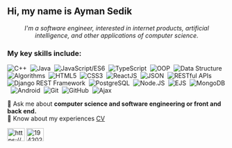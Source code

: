 <h2>Hi, my name is Ayman Sedik</h2>

<p align="center" >
<i>I'm a software engineer, interested in internet products, artificial intelligence, and other applications of computer science.</i>
</p>
 
<h3>My key skills include:</h3>

![C++](https://img.shields.io/badge/C++-%23f9f9f9.svg?style=flat-square&logo=C%2B%2B&logoColor=5294E2)&nbsp;
![Java](https://img.shields.io/badge/Java-%23f9f9f9.svg?style=flat-square&logo=openjdk&logoColor=5294E2)&nbsp;
![JavaScript/ES6](https://img.shields.io/badge/JavaScript/ES6-%23f9f9f9.svg?style=flat-square&logo=javascript&logoColor=5294E2)&nbsp;
![TypeScript](https://img.shields.io/badge/TypeScript-%23f9f9f9.svg?style=flat-square&logo=TypeScript&logoColor=5294E2)&nbsp;
![OOP](https://img.shields.io/badge/OOP-%23f9f9f9.svg?style=flat-square&logo=OOP&logoColor=5294E2)&nbsp;
![Data Structure](https://img.shields.io/badge/Data_Structure-%23f9f9f9.svg?style=flat-square&logo=Data_Structure&logoColor=5294E2)&nbsp;
![Algorithms](https://img.shields.io/badge/Algorithms-%23f9f9f9.svg?style=flat-square&logo=Algorithms&logoColor=5294E2)&nbsp;
![HTML5](https://img.shields.io/badge/HTML5-%23f9f9f9.svg?style=flat-square&logo=HTML5&logoColor=5294E2)&nbsp;
![CSS3](https://img.shields.io/badge/CSS3-%23f9f9f9.svg?style=flat-square&logo=CSS3&logoColor=5294E2)&nbsp;
![ReactJS](https://img.shields.io/badge/ReactJS-%23f9f9f9.svg?style=flat-square&logo=react&logoColor=5294E2)&nbsp;
![JSON](https://img.shields.io/badge/JSON-%23f9f9f9.svg?style=flat-square&logo=JSON&logoColor=5294E2)&nbsp; 
![RESTful APIs](https://img.shields.io/badge/RESTful_APIs-%23f9f9f9.svg?style=flat-square&logo=RESTful_APIs&logoColor=5294E2)&nbsp; 
![Django REST Framework](https://img.shields.io/badge/Django_REST_Framework-%23f9f9f9.svg?style=flat-square&logo=django&logoColor=5294E2)&nbsp;
![PostgreSQL](https://img.shields.io/badge/PostgreSQL-%23f9f9f9.svg?style=flat-square&logo=PostgreSQL&logoColor=5294E2)&nbsp; 
![Node.JS](https://img.shields.io/badge/Node.JS/Express.JS-%23f9f9f9.svg?style=flat-square&logo=node.js&logoColor=5294E2)&nbsp;
![EJS ](https://img.shields.io/badge/EJS-%23f9f9f9.svg?style=flat-square&logo=EJS&logoColor=5294E2)&nbsp;
![MongoDB](https://img.shields.io/badge/MongoDB-%23f9f9f9.svg?style=flat-square&logo=MongoDB&logoColor=5294E2)&nbsp;
![Android](https://img.shields.io/badge/Android_SDK-%23f9f9f9.svg?style=flat-square&logo=Android&logoColor=5294E2)&nbsp;
![Git](https://img.shields.io/badge/Git-%23f9f9f9.svg?style=flat-square&logo=Git&logoColor=5294E2)&nbsp; 
![GitHub](https://img.shields.io/badge/GitHub-%23f9f9f9.svg?style=flat-square&logo=GitHub&logoColor=5294E2)&nbsp;
![Ajax](https://img.shields.io/badge/AJAX-%23f9f9f9.svg?style=flat-square&logo=AJAX&logoColor=5294E2)&nbsp;

💬 Ask me about **computer science and software engineering or front and back end.** <br>
📄 Know about my experiences [CV](https://drive.google.com/file/d/18sNUnCi1nRxb0TpSBGrlaoyw7BuNUA-6/view?usp=sharing)

 <a href="https://www.linkedin.com/in/ayman-sedik/" target="blank"><img align="center" src="https://raw.githubusercontent.com/rahuldkjain/github-profile-readme-generator/master/src/images/icons/Social/linked-in-alt.svg" alt="https://www.linkedin.com/in/ayman-sedik/" height="30" width="40" /></a>
<a href="https://stackoverflow.com/users/17209655/ayman-99?tab=profile" target="blank"><img align="center" src="https://raw.githubusercontent.com/rahuldkjain/github-profile-readme-generator/master/src/images/icons/Social/stack-overflow.svg" alt="19420215" height="30" width="40" /></a>




